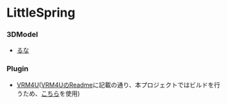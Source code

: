 # LittleSpring

### 3DModel
- [るな](https://hub.vroid.com/characters/8725040406963974053/models/8563512609526887356)

### Plugin
- [VRM4U](https://github.com/ruyo/VRM4U)([VRM4UのReadme](https://github.com/ruyo/VRM4U/blob/master/README.md)に記載の通り、本プロジェクトではビルドを行うため、[こちら](https://github.com/ruyo/UnrealEngine_VRM4UPlugin/tree/vrm4u_master)を使用)
